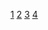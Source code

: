 [1](https://www.ibm.com/developerworks/cn/opensource/os-cn-jcr/)
[2](https://www.ibm.com/developerworks/cn/java/j-jcr/)
[3](https://blog.csdn.net/zdwzzu2006/article/details/7447540)
[4](https://www.infoq.cn/article/spring-modules-jcr)
